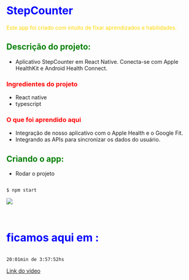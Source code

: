 <style type="text/css">
    h1 {color: blue;}
    h2 {color: green;}
    h3 {color: red;}
    
    p { color: gold; }
</style>

# StepCounter

Este app foi criado com intuito de fixar aprendizados e habilidades.

## Descrição do projeto:

- Aplicativo StepCounter em React Native. Conecta-se com Apple HealthKit e Android Health Connect.
### Ingredientes do projeto

- React native
- typescript


### O que foi aprendido aqui

- Integração de nosso aplicativo com o Apple Health e o Google Fit.
- Integrando as APIs para sincronizar os dados do usuário.


## Criando o app:

- Rodar o projeto

~~~

$ npm start

~~~



[![][black-shield]][black]

[black]: http://github.com/psf/black
[black-shield]: https://img.shields.io/badge/code%20style-black-black.svg?style=for-the-badge&labelColor=gray

<br>

# ficamos aqui em : 

~~~~

20:01min de 3:57:52hs

~~~~

[Link do video](https://www.youtube.com/watch?v=VVoXcr18mdo)
